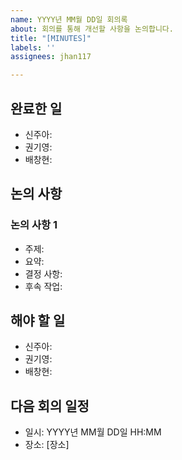 ```yaml
---
name: YYYY년 MM월 DD일 회의록
about: 회의를 통해 개선할 사항을 논의합니다.
title: "[MINUTES]"
labels: ''
assignees: jhan117

---
```


## 완료한 일
- 신주아:
- 권기영:
- 배창현:

## 논의 사항
### 논의 사항 1
- 주제:
- 요약:
- 결정 사항:
- 후속 작업:

## 해야 할 일
- 신주아:
- 권기영:
- 배창현:

## 다음 회의 일정
- 일시: YYYY년 MM월 DD일 HH:MM  
- 장소: [장소]
